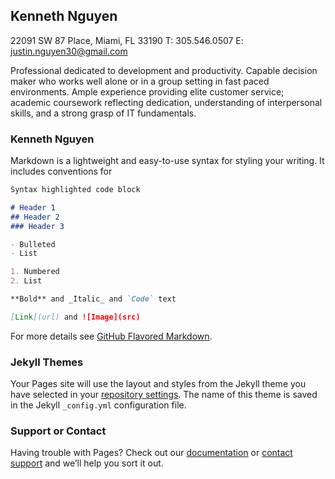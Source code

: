 ## Kenneth Nguyen

22091 SW 87 Place, Miami, FL 33190
T: 305.546.0507
E: justin.nguyen30@gmail.com


Professional dedicated to development and productivity. Capable decision maker who works well alone or in a group setting in fast paced environments. Ample experience providing elite customer service; academic coursework reflecting dedication, understanding of interpersonal skills, and a strong grasp of IT fundamentals.

### Kenneth Nguyen

Markdown is a lightweight and easy-to-use syntax for styling your writing. It includes conventions for

```markdown
Syntax highlighted code block

# Header 1
## Header 2
### Header 3

- Bulleted
- List

1. Numbered
2. List

**Bold** and _Italic_ and `Code` text

[Link](url) and ![Image](src)
```

For more details see [GitHub Flavored Markdown](https://guides.github.com/features/mastering-markdown/).

### Jekyll Themes

Your Pages site will use the layout and styles from the Jekyll theme you have selected in your [repository settings](https://github.com/kennethmeister/website1/settings). The name of this theme is saved in the Jekyll `_config.yml` configuration file.

### Support or Contact

Having trouble with Pages? Check out our [documentation](https://help.github.com/categories/github-pages-basics/) or [contact support](https://github.com/contact) and we’ll help you sort it out.
